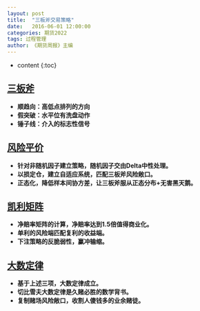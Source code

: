 ```yaml
---
layout: post
title:  "三板斧交易策略"
date:   2016-06-01 12:00:00
categories: 期货2022
tags: 过程管理
author: 《期货周报》主编
---
```


* content
{:toc}

## [三板斧](https://www.learntotradethemarket.com/)
* **顺趋向：高低点排列的方向**
* **假突破：水平位有洗盘动作**
* **锤子线：介入的标志性信号**

## [风险平价](https://www.doc88.com/p-9939341347196.html?s=rel&id=3)
   * **针对非随机因子建立策略，随机因子交由Delta中性处理。** 
   * **以损定仓，建立自适应系统，匹配三板斧风险敞口。**
   * **正态化，降低样本间协方差，让三板斧服从正态分布+无害黑天鹅。** 
 
## [凯利矩阵](https://www.doc88.com/p-200931815865.html?s=rel&id=6)
   * **净赔率矩阵的计算，净赔率达到1.5倍值得商业化。** 
   * **单利的风险端匹配复利的收益端。** 
   * **下注策略的反脆弱性，赢冲输缩。** 
   
## [大数定律](https://www.doc88.com/p-781928029247.html?s=rel&id=2)
   * **基于上述三项，大数定律成立。** 
   * **切比雪夫大数定律是久赌必胜的数学背书。** 
   * **复制赌场风险敞口，收割人傻钱多的业余赌徒。** 

